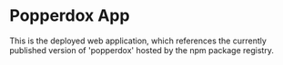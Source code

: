 # Popperdox App

This is the deployed web application, which references the currently published version of 'popperdox' hosted by the npm package registry.
